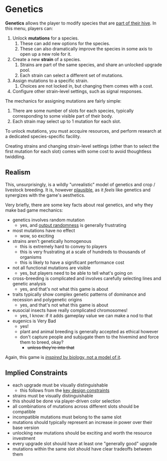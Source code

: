 # Genetics

**Genetics** allows the player to modify species that are [part of their hive](assimilation.md).
In this menu, players can:

1. Unlock **mutations** for a species.
   1. These can add new options for the species.
   2. These can also dramatically improve the species in some axis to open up a new role for it.
2. Create a new **strain** of a species.
   1. Strains are part of the same species, and share an unlocked upgrade pool.
   2. Each strain can select a different set of mutations.
3. Assign mutations to a specific strain.
   1. Choices are not locked in, but changing them comes with a cost.
4. Configure other strain-level settings, such as signal responses.

The mechanics for assigning mutations are fairly simple:

1. There are some number of slots for each species, typically corresponding to some visible part of their body.
2. Each strain may select up to 1 mutation for each slot.

To unlock mutations, you must accquire resources, and perform research at a dedicated species-specific facility.

Creating strains and changing strain-level settings (other than to select the first mutation for each slot) comes with some cost to avoid thoughtless twiddling.

## Realism

This, unsurprisingly, is a wildly "unrealistic" model of genetics and crop / livestock breeding.
It is, however [plausible](../glossary.md#plausibility-and-realism), as it *feels* like genetics and synergizes with the game's aesthetics.

Very briefly, there are some key facts about real genetics, and why they make bad game mechanics:

- genetics involves random mutation
  - yes, and [output randomness](../glossary.md#randomness) is generally frustrating
- most mutations have no effect
  - wow, so exciting
- strains aren't genetically homogenous
  - this is extremely hard to convey to players
  - this is very frustrating at a scale of hundreds to thousands of organisms
  - this is likely to have a significant performance cost
- not all functional mutations are visible
  - yes, but players need to be able to tell what's going on
- cross-breeding is complicated and involves carefully selecting lines and genetic analysis
  - yes, and that's not what this game is about
- traits typically show complex genetic patterns of dominance and recession and polygenetic origins
  - yes, and that's not what this game is about
- eusocial insects have really complicated chromosomes!
  - yes, I know: if it adds gameplay value we can make a nod to that
- eugenics is Very Bad
  - yes!
  - plant and animal breeding is generally accepted as ethical however
  - don't capture people and subjugate them to the hivemind and force them to breed, okay?
    - ~~unless they're into that~~

Again, this game is [*inspired* by biology, not a model of it](../high-level/game-thesis.md).

## Implied Constraints

- each upgrade must be visually distinguishable
  - this follows from the [key design constraints](../high-level/game-thesis.md#key-design-constraints)
- strains must be visually distinguishable
- this should be done via player-driven color selection
- all combinations of mutations across different slots should be compatible
- incompatible mutations must belong to the same slot
- mutations should typically represent an increase in power over their base version
- unlocking new mutations should be exciting and worth the resource investment
- every upgrade slot should have at least one "generally good" upgrade
- mutations within the same slot should have clear tradeoffs between them
